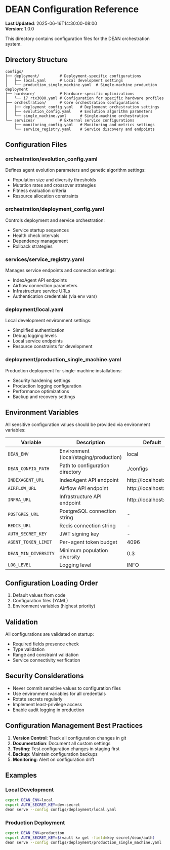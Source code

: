 # DEAN Configuration Reference

**Last Updated**: 2025-06-16T14:30:00-08:00  
**Version**: 1.0.0

This directory contains configuration files for the DEAN orchestration system.

## Directory Structure

```
configs/
├── deployment/         # Deployment-specific configurations
│   ├── local.yaml      # Local development settings
│   └── production_single_machine.yaml  # Single-machine production deployment
├── hardware/           # Hardware-specific optimizations
│   └── i7_rtx3080.yaml # Configuration for specific hardware profiles
├── orchestration/      # Core orchestration configurations
│   ├── deployment_config.yaml   # Deployment orchestration settings
│   ├── evolution_config.yaml    # Evolution algorithm parameters
│   └── single_machine.yaml      # Single-machine orchestration
└── services/           # External service configurations
    ├── monitoring_config.yaml   # Monitoring and metrics settings
    └── service_registry.yaml    # Service discovery and endpoints
```

## Configuration Files

### orchestration/evolution_config.yaml
Defines agent evolution parameters and genetic algorithm settings:
- Population size and diversity thresholds
- Mutation rates and crossover strategies
- Fitness evaluation criteria
- Resource allocation constraints

### orchestration/deployment_config.yaml
Controls deployment and service orchestration:
- Service startup sequences
- Health check intervals
- Dependency management
- Rollback strategies

### services/service_registry.yaml
Manages service endpoints and connection settings:
- IndexAgent API endpoints
- Airflow connection parameters
- Infrastructure service URLs
- Authentication credentials (via env vars)

### deployment/local.yaml
Local development environment settings:
- Simplified authentication
- Debug logging levels
- Local service endpoints
- Resource constraints for development

### deployment/production_single_machine.yaml
Production deployment for single-machine installations:
- Security hardening settings
- Production logging configuration
- Performance optimizations
- Backup and recovery settings

## Environment Variables

All sensitive configuration values should be provided via environment variables:

| Variable | Description | Default | Required |
|----------|-------------|---------|----------|
| `DEAN_ENV` | Environment (local/staging/production) | local | Yes |
| `DEAN_CONFIG_PATH` | Path to configuration directory | ./configs | No |
| `INDEXAGENT_URL` | IndexAgent API endpoint | http://localhost:8081 | Yes |
| `AIRFLOW_URL` | Airflow API endpoint | http://localhost:8080 | Yes |
| `INFRA_URL` | Infrastructure API endpoint | http://localhost:8090 | Yes |
| `POSTGRES_URL` | PostgreSQL connection string | - | Yes |
| `REDIS_URL` | Redis connection string | - | Yes |
| `AUTH_SECRET_KEY` | JWT signing key | - | Yes |
| `AGENT_TOKEN_LIMIT` | Per-agent token budget | 4096 | No |
| `DEAN_MIN_DIVERSITY` | Minimum population diversity | 0.3 | No |
| `LOG_LEVEL` | Logging level | INFO | No |

## Configuration Loading Order

1. Default values from code
2. Configuration files (YAML)
3. Environment variables (highest priority)

## Validation

All configurations are validated on startup:
- Required fields presence check
- Type validation
- Range and constraint validation
- Service connectivity verification

## Security Considerations

- Never commit sensitive values to configuration files
- Use environment variables for all credentials
- Rotate secrets regularly
- Implement least-privilege access
- Enable audit logging in production

## Configuration Management Best Practices

1. **Version Control**: Track all configuration changes in git
2. **Documentation**: Document all custom settings
3. **Testing**: Test configuration changes in staging first
4. **Backup**: Maintain configuration backups
5. **Monitoring**: Alert on configuration drift

## Examples

### Local Development
```bash
export DEAN_ENV=local
export AUTH_SECRET_KEY=dev-secret
dean serve --config configs/deployment/local.yaml
```

### Production Deployment
```bash
export DEAN_ENV=production
export AUTH_SECRET_KEY=$(vault kv get -field=key secret/dean/auth)
dean serve --config configs/deployment/production_single_machine.yaml
```